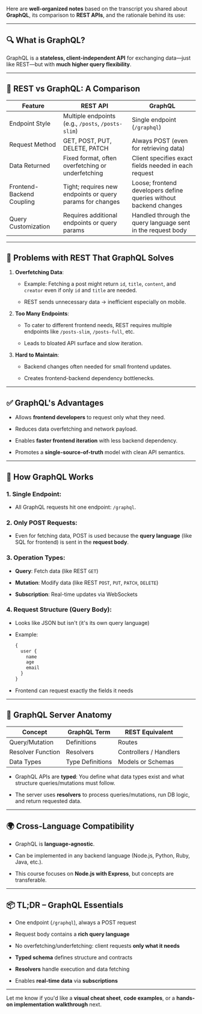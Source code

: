 Here are **well-organized notes** based on the transcript you shared about **GraphQL**, its comparison to **REST APIs**, and the rationale behind its use:

---

## 🔍 **What is GraphQL?**

GraphQL is a **stateless, client-independent API** for exchanging data—just like REST—but with **much higher query flexibility**.

---

## 🔄 **REST vs GraphQL: A Comparison**

|Feature|REST API|GraphQL|
|---|---|---|
|Endpoint Style|Multiple endpoints (e.g., `/posts`, `/posts-slim`)|Single endpoint (`/graphql`)|
|Request Method|GET, POST, PUT, DELETE, PATCH|Always POST (even for retrieving data)|
|Data Returned|Fixed format, often overfetching or underfetching|Client specifies exact fields needed in each request|
|Frontend-Backend Coupling|Tight; requires new endpoints or query params for changes|Loose; frontend developers define queries without backend changes|
|Query Customization|Requires additional endpoints or query params|Handled through the query language sent in the request body|

---

## 🧱 **Problems with REST That GraphQL Solves**

1. **Overfetching Data**:
    
    - Example: Fetching a post might return `id`, `title`, `content`, and `creator` even if only `id` and `title` are needed.
        
    - REST sends unnecessary data → inefficient especially on mobile.
        
2. **Too Many Endpoints**:
    
    - To cater to different frontend needs, REST requires multiple endpoints like `/posts-slim`, `/posts-full`, etc.
        
    - Leads to bloated API surface and slow iteration.
        
3. **Hard to Maintain**:
    
    - Backend changes often needed for small frontend updates.
        
    - Creates frontend-backend dependency bottlenecks.
        

---

## ✅ **GraphQL's Advantages**

- Allows **frontend developers** to request only what they need.
    
- Reduces data overfetching and network payload.
    
- Enables **faster frontend iteration** with less backend dependency.
    
- Promotes a **single-source-of-truth** model with clean API semantics.
    

---

## 🧾 **How GraphQL Works**

### 1. **Single Endpoint**:

- All GraphQL requests hit one endpoint: `/graphql`.
    

### 2. **Only POST Requests**:

- Even for fetching data, POST is used because the **query language** (like SQL for frontend) is sent in the **request body**.
    

### 3. **Operation Types**:

- **Query**: Fetch data (like REST `GET`)
    
- **Mutation**: Modify data (like REST `POST`, `PUT`, `PATCH`, `DELETE`)
    
- **Subscription**: Real-time updates via WebSockets
    

### 4. **Request Structure (Query Body)**:

- Looks like JSON but isn't (it's its own query language)
    
- Example:
    
    ```graphql
    {
      user {
        name
        age
        email
      }
    }
    ```
    
- Frontend can request exactly the fields it needs
    

---

## 🧠 **GraphQL Server Anatomy**

|Concept|GraphQL Term|REST Equivalent|
|---|---|---|
|Query/Mutation|Definitions|Routes|
|Resolver Function|Resolvers|Controllers / Handlers|
|Data Types|Type Definitions|Models or Schemas|

- GraphQL APIs are **typed**: You define what data types exist and what structure queries/mutations must follow.
    
- The server uses **resolvers** to process queries/mutations, run DB logic, and return requested data.
    

---

## 🌍 **Cross-Language Compatibility**

- GraphQL is **language-agnostic**.
    
- Can be implemented in any backend language (Node.js, Python, Ruby, Java, etc.).
    
- This course focuses on **Node.js with Express**, but concepts are transferable.
    

---

## 📦 **TL;DR – GraphQL Essentials**

- One endpoint (`/graphql`), always a POST request
    
- Request body contains a **rich query language**
    
- No overfetching/underfetching: client requests **only what it needs**
    
- **Typed schema** defines structure and contracts
    
- **Resolvers** handle execution and data fetching
    
- Enables **real-time data** via **subscriptions**
    

---

Let me know if you'd like a **visual cheat sheet**, **code examples**, or a **hands-on implementation walkthrough** next.